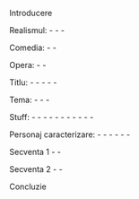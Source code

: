 Introducere

Realismul:
	- 
	- 
	- 
	
Comedia:
	- 
	- 
	
Opera:
	- 
	- 
	
Titlu:
	- 
	- 
	- 
	- 
	- 
	
Tema:
	- 
	- 
	- 

Stuff:
	- 
	- 
	- 
	- 
	- 
	- 
		-
		- 
		- 
		- 
		- 
	
Personaj caracterizare:
	- 
	- 
	- 
	- 
	- 
	-  
	
Secventa 1
	- 
	- 
	
	
Secventa 2
	- 
	- 
	
Concluzie